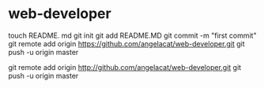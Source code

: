 web-developer
=============
touch README. md
git init
git add README.MD
git commit -m "first commit"
git remote add origin https://github.com/angelacat/web-developer.git
git push -u origin master

git remote add origin http://github.com/angelacat/web-developer.git
git push -u origin master



